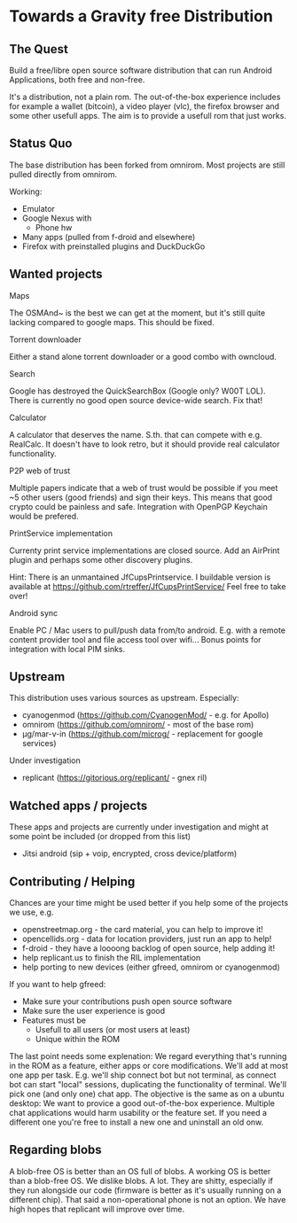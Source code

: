 Towards a Gravity free Distribution
===================================

The Quest
---------

Build a free/libre open source software distribution that can run Android
Applications, both free and non-free.

It's a distribution, not a plain rom. The out-of-the-box experience includes
for example a wallet (bitcoin), a video player (vlc), the firefox browser and
some other usefull apps. The aim is to provide a usefull rom that just works.

Status Quo
----------

The base distribution has been forked from omnirom. Most projects are still
pulled directly from omnirom.

Working:
- Emulator
- Google Nexus with
  - Phone hw
- Many apps (pulled from f-droid and elsewhere)
- Firefox with preinstalled plugins and DuckDuckGo

Wanted projects
---------------

Maps

The OSMAnd~ is the best we can get at the moment, but it's still quite lacking
compared to google maps. This should be fixed.

Torrent downloader

Either a stand alone torrent downloader or a good combo with owncloud.

Search

Google has destroyed the QuickSearchBox (Google only? W00T LOL). There is
currently no good open source device-wide search. Fix that!

Calculator

A calculator that deserves the name. S.th. that can compete with e.g.
RealCalc. It doesn't have to look retro, but it should provide real calculator
functionality.

P2P web of trust

Multiple papers indicate that a web of trust would be possible if you meet
~5 other users (good friends) and sign their keys. This means that good
crypto could be painless and safe. Integration with OpenPGP Keychain would
be prefered.

PrintService implementation

Currenty print service implementations are closed source. Add an AirPrint
plugin and perhaps some other discovery plugins.

Hint: There is an unmantained JfCupsPrintservice. I buildable version is
      available at https://github.com/rtreffer/JfCupsPrintService/
      Feel free to take over!

Android sync

Enable PC / Mac users to pull/push data from/to android. E.g. with a remote
content provider tool and file access tool over wifi... Bonus points for
integration with local PIM sinks.

Upstream
--------

This distribution uses various sources as upstream. Especially:
- cyanogenmod (https://github.com/CyanogenMod/ - e.g. for Apollo)
- omnirom (https://github.com/omnirom/ - most of the base rom)
- µg/mar-v-in (https://github.com/microg/ - replacement for google services)

Under investigation
- replicant (https://gitorious.org/replicant/ - gnex ril)

Watched apps / projects
-----------------------

These apps and projects are currently under investigation and might at
some point be included (or dropped from this list)

- Jitsi android (sip + voip, encrypted, cross device/platform)

Contributing / Helping
----------------------

Chances are your time might be used better if you help some of the projects we
use, e.g.
- openstreetmap.org - the card material, you can help to improve it!
- opencellids.org - data for location providers, just run an app to help!
- f-droid - they have a loooong backlog of open source, help adding it!
- help replicant.us to finish the RIL implementation
- help porting to new devices (either gfreed, omnirom or cyanogenmod)

If you want to help gfreed:
- Make sure your contributions push open source software
- Make sure the user experience is good
- Features must be
  - Usefull to all users (or most users at least)
  - Unique within the ROM

The last point needs some explenation: We regard everything that's running
in the ROM as a feature, either apps or core modifications. We'll add at
most one app per task. E.g. we'll ship connect bot but not terminal, as
connect bot can start "local" sessions, duplicating the functionality of
terminal.
We'll pick one (and only one) chat app. The objective is the same as on a
ubuntu desktop: We want to provice a good out-of-the-box experience. Multiple
chat applications would harm usability or the feature set. If you need a
different one you're free to install a new one and uninstall an old onw.

Regarding blobs
---------------

A blob-free OS is better than an OS full of blobs. A working OS is better than
a blob-free OS.
We dislike blobs. A lot. They are shitty, especially if they run alongside
our code (firmware is better as it's usually running on a different chip).
That said a non-operational phone is not an option. We have high hopes that
replicant will improve over time.
